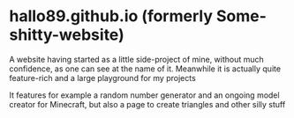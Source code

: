 # hallo89.github.io (formerly Some-shitty-website)

A website having started as a little side-project of mine, without much confidence, as one can see at the name of it.
Meanwhile it is actually quite feature-rich and a large playground for my projects

It features for example a random number generator and an ongoing model creator for Minecraft, but also a page to create triangles and other silly stuff
